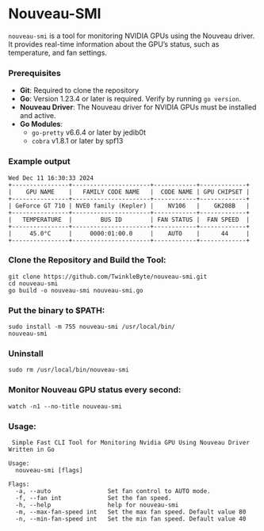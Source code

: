 # Nouveau-SMI
`nouveau-smi` is a tool for monitoring NVIDIA GPUs using the Nouveau driver. It provides real-time information about the GPU’s status, such as temperature, and fan settings.

### Prerequisites
- **Git**: Required to clone the repository
- **Go**: Version 1.23.4 or later is required. Verify by running `go version`.
- **Nouveau Driver**: The Nouveau driver for NVIDIA GPUs must be installed and active.
- **Go Modules**:
  - `go-pretty` v6.6.4 or later by jedib0t
  - `cobra` v1.8.1 or later by spf13

### Example output
```
Wed Dec 11 16:30:33 2024
+----------------+----------------------+------------+-------------+
|    GPU NAME    |   FAMILY CODE NAME   |  CODE NAME | GPU CHIPSET |
+----------------+----------------------+------------+-------------+
| GeForce GT 710 | NVE0 family (Kepler) |    NV106   |    GK208B   |
+----------------+----------------------+------------+-------------+
|   TEMPERATURE  |        BUS ID        | FAN STATUS |  FAN SPEED  |
+----------------+----------------------+------------+-------------+
|     45.0°C     |     0000:01:00.0     |    AUTO    |      44     |
+----------------+----------------------+------------+-------------+
```

### Clone the Repository and Build the Tool:
```
git clone https://github.com/TwinkleByte/nouveau-smi.git
cd nouveau-smi
go build -o nouveau-smi nouveau-smi.go
```
### Put the binary to $PATH:
```
sudo install -m 755 nouveau-smi /usr/local/bin/
nouveau-smi
```
### Uninstall
```
sudo rm /usr/local/bin/nouveau-smi
```
### Monitor Nouveau GPU status every second:
```
watch -n1 --no-title nouveau-smi
```
### Usage:
```
 Simple Fast CLI Tool for Monitoring Nvidia GPU Using Nouveau Driver Written in Go

Usage:
  nouveau-smi [flags]

Flags:
  -a, --auto                Set fan control to AUTO mode.
  -f, --fan int             Set the fan speed.
  -h, --help                help for nouveau-smi
  -m, --max-fan-speed int   Set the max fan speed. Default value 80
  -n, --min-fan-speed int   Set the min fan speed. Default value 40
```
